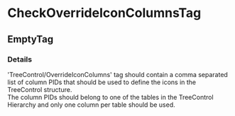 ﻿---  
uid: Validator_18_12_1  
---

# CheckOverrideIconColumnsTag

## EmptyTag

### Details

'TreeControl\/OverrideIconColumns' tag should contain a comma separated list of column PIDs that should be used to define the icons in the TreeControl structure.  
The column PIDs should belong to one of the tables in the TreeControl Hierarchy and only one column per table should be used.
